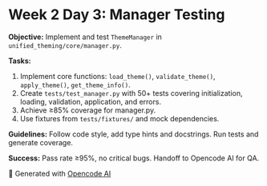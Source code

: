 # Week 2 Day 3: Manager Testing

**Objective:** Implement and test `ThemeManager` in `unified_theming/core/manager.py`.

**Tasks:**
1. Implement core functions: `load_theme()`, `validate_theme()`, `apply_theme()`, `get_theme_info()`.
2. Create `tests/test_manager.py` with 50+ tests covering initialization, loading, validation, application, and errors.
3. Achieve ≥85% coverage for manager.py.
4. Use fixtures from `tests/fixtures/` and mock dependencies.

**Guidelines:** Follow code style, add type hints and docstrings. Run tests and generate coverage.

**Success:** Pass rate ≥95%, no critical bugs. Handoff to Opencode AI for QA.

🤖 Generated with [Opencode AI](https://opencode.ai)